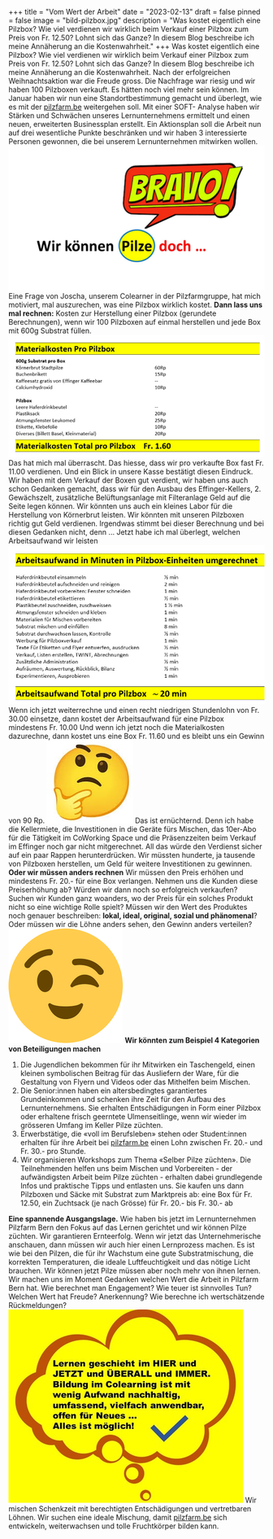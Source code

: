 +++
title = "Vom Wert der Arbeit"
date = "2023-02-13"
draft = false
pinned = false
image = "bild-pilzbox.jpg"
description = "Was kostet eigentlich eine Pilzbox? Wie viel verdienen wir wirklich beim Verkauf einer Pilzbox zum Preis von Fr. 12.50? Lohnt sich das Ganze? In diesem Blog beschreibe ich meine Annäherung an die Kostenwahrheit."
+++
Was kostet eigentlich eine Pilzbox? Wie viel verdienen wir wirklich beim Verkauf einer Pilzbox zum Preis von Fr. 12.50? Lohnt sich das Ganze? In diesem Blog beschreibe ich meine Annäherung an die Kostenwahrheit.
Nach der erfolgreichen Weihnachtsaktion war die Freude gross. Die Nachfrage war riesig und wir haben 100 Pilzboxen verkauft. Es hätten noch viel mehr sein können. Im Januar haben wir nun eine Standortbestimmung gemacht und überlegt, wie es mit der [pilzfarm.be](https://www.pilzfarm.be/) weitergehen soll. Mit einer SOFT- Analyse haben wir Stärken und Schwächen unseres Lernunternehmens ermittelt und einen neuen, erweiterten Businessplan erstellt. Ein Aktionsplan soll die Arbeit nun auf drei wesentliche Punkte beschränken und wir haben 3 interessierte Personen gewonnen, die bei unserem Lernunternehmen mitwirken wollen.
![](59.1.jpg)
Eine Frage von Joscha, unserem Colearner in der Pilzfarmgruppe, hat mich motiviert, mal auszurechen, was eine Pilzbox wirklich kostet.
**Dann lass uns mal rechnen:**
Kosten zur Herstellung einer Pilzbox (gerundete Berechnungen), wenn wir 100 Pilzboxen auf einmal herstellen und jede Box mit 600g Substrat füllen.
![](bild-materialkosten.png)
Das hat mich mal überrascht. Das hiesse, dass wir pro verkaufte Box fast Fr. 11.00 verdienen. Und ein Blick in unsere Kasse bestätigt diesen Eindruck. Wir haben mit dem Verkauf der Boxen gut verdient, wir haben uns auch schon Gedanken gemacht, dass wir für den Ausbau des Effinger-Kellers, 2. Gewächszelt, zusätzliche Belüftungsanlage mit Filteranlage Geld auf die Seite legen können. Wir könnten uns auch ein kleines Labor für die Herstellung von Körnerbrut leisten. Wir könnten mit unseren Pilzboxen richtig gut Geld verdienen.
Irgendwas stimmt bei dieser Berechnung und bei diesen Gedanken nicht, denn …
Jetzt habe ich mal überlegt, welchen Arbeitsaufwand wir leisten
![](bild-arbeitsaufwand.png)
Wenn ich jetzt weiterrechne und einen recht niedrigen Stundenlohn von Fr. 30.00 einsetze, dann kostet der Arbeitsaufwand für eine Pilzbox mindestens Fr. 10.00
Und wenn ich jetzt noch die Materialkosten dazurechne, dann kostet uns eine Box Fr. 11.60 und es bleibt uns ein Gewinn von 90 Rp.
![](enttauscht.jpg)
Das ist ernüchternd. Denn ich habe die Kellermiete, die Investitionen in die Geräte fürs Mischen, das 10er-Abo für die Tätigkeit im CoWorking Space und die Präsenzzeiten beim Verkauf im Effinger noch gar nicht mitgerechnet. All das würde den Verdienst sicher auf ein paar Rappen herunterdrücken.
Wir müssten hunderte, ja tausende von Pilzboxen herstellen, um Geld für weitere Investitionen zu gewinnen. 
**Oder wir müssen anders rechnen**
Wir müssen den Preis erhöhen und mindestens Fr. 20.- für eine Box verlangen. Nehmen uns die Kunden diese Preiserhöhung ab? Würden wir dann noch so erfolgreich verkaufen? Suchen wir Kunden ganz woanders, wo der Preis für ein solches Produkt nicht so eine wichtige Rolle spielt? 
Müssen wir den Wert des Produktes noch genauer beschreiben: **lokal, ideal, original, sozial und phänomenal**?
Oder müssen wir die Löhne anders sehen, den Gewinn anders verteilen?
![](zwinkerndes-auge.png)
**Wir könnten zum Beispiel 4 Kategorien von Beteiligungen machen**

1. Die Jugendlichen bekommen für ihr Mitwirken ein Taschengeld, einen kleinen symbolischen Beitrag für das Ausliefern der Ware, für die Gestaltung von Flyern und Videos oder das Mithelfen beim Mischen.
2. Die Senior:innen haben ein altersbedingtes garantiertes Grundeinkommen und schenken ihre Zeit für den Aufbau des Lernunternehmens. Sie erhalten Entschädigungen in Form einer Pilzbox oder erhaltene frisch geerntete Ulmenseitlinge, wenn wir wieder im grösseren Umfang im Keller Pilze züchten.
3. Erwerbstätige, die «voll im Berufsleben» stehen oder Student:innen erhalten für ihre Arbeit bei [pilzfarm.be](https://www.pilzfarm.be/) einen Lohn zwischen Fr. 20.- und Fr. 30.- pro Stunde.
4. Wir organisieren Workshops zum Thema «Selber Pilze züchten». Die Teilnehmenden helfen uns beim Mischen und Vorbereiten - der aufwändigsten Arbeit beim Pilze züchten - erhalten dabei grundlegende Infos und praktische Tipps und entlasten uns. Sie kaufen uns dann Pilzboxen und Säcke mit Substrat zum Marktpreis ab: eine Box für Fr. 12.50, ein Zuchtsack (je nach Grösse) für Fr. 20.- bis Fr. 30.- ab

**Eine spannende Ausgangslage.** 
Wie haben bis jetzt im Lernunternehmen Pilzfarm Bern den Fokus auf das Lernen gerichtet und wir können Pilze züchten. Wir garantieren Ernteerfolg. Wenn wir jetzt das Unternehmerische anschauen, dann müssen wir auch hier einen Lernprozess machen. Es ist wie bei den Pilzen, die für ihr Wachstum eine gute Substratmischung, die korrekten Temperaturen, die ideale Luftfeuchtigkeit und das nötige Licht brauchen.
Wir können jetzt Pilze müssen aber noch mehr von ihnen lernen. Wir machen uns im Moment Gedanken welchen Wert die Arbeit in Pilzfarm Bern hat.
Wie berechnet man Engagement? 
Wie teuer ist sinnvolles Tun? 
Welchen Wert hat Freude? Anerkennung? 
Wie  berechne ich wertschätzende Rückmeldungen?
![](bild1.jpg)
Wir mischen Schenkzeit mit berechtigten Entschädigungen und vertretbaren Löhnen. Wir suchen eine ideale Mischung, damit [pilzfarm.be](https://www.pilzfarm.be/) sich entwickeln, weiterwachsen und tolle Fruchtkörper bilden kann.[](https://www.pilzfarm.be/)[](https://www.pilzfarm.be/)